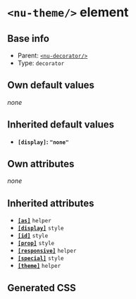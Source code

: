 # `<nu-theme/>` element

## Base info
* Parent: [`<nu-decorator/>`](./nu-decorator.md)
* Type: `decorator`


## Own default values
*none*

## Inherited default values
* **`[display]`: `"none"`**


## Own attributes
*none*


## Inherited attributes
* **[`[as]`](../attributes/as.md)** `helper`
* **[`[display]`](../attributes/display.md)** `style`
* **[`[id]`](../attributes/id.md)** `style`
* **[`[prop]`](../attributes/prop.md)** `style`
* **[`[responsive]`](../attributes/responsive.md)** `helper`
* **[`[special]`](../attributes/special.md)** `style`
* **[`[theme]`](../attributes/theme.md)** `helper`

## Generated CSS
```css

```

